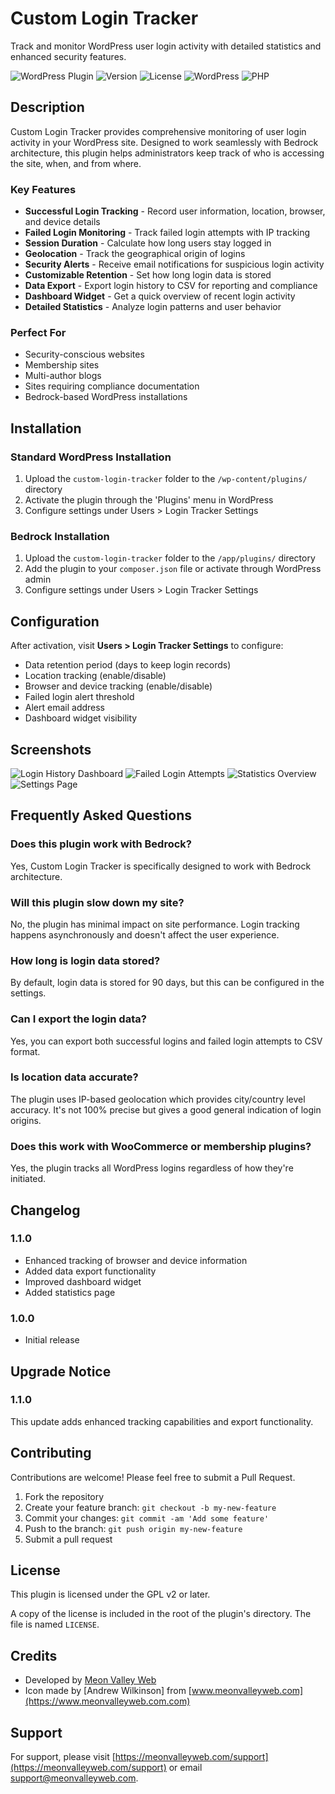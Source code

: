 # Custom Login Tracker

Track and monitor WordPress user login activity with detailed statistics and enhanced security features.

![WordPress Plugin](https://img.shields.io/badge/WordPress-Plugin-0073aa)
![Version](https://img.shields.io/badge/Version-1.1.0-brightgreen)
![License](https://img.shields.io/badge/License-GPL%20v2-blue)
![WordPress](https://img.shields.io/badge/WordPress-5.0%2B-0073aa)
![PHP](https://img.shields.io/badge/PHP-7.0%2B-777bb3)

## Description

Custom Login Tracker provides comprehensive monitoring of user login activity in your WordPress site. Designed to work seamlessly with Bedrock architecture, this plugin helps administrators keep track of who is accessing the site, when, and from where.

### Key Features

* **Successful Login Tracking** - Record user information, location, browser, and device details
* **Failed Login Monitoring** - Track failed login attempts with IP tracking
* **Session Duration** - Calculate how long users stay logged in
* **Geolocation** - Track the geographical origin of logins
* **Security Alerts** - Receive email notifications for suspicious login activity  
* **Customizable Retention** - Set how long login data is stored
* **Data Export** - Export login history to CSV for reporting and compliance
* **Dashboard Widget** - Get a quick overview of recent login activity
* **Detailed Statistics** - Analyze login patterns and user behavior

### Perfect For

* Security-conscious websites
* Membership sites
* Multi-author blogs
* Sites requiring compliance documentation
* Bedrock-based WordPress installations

## Installation

### Standard WordPress Installation

1. Upload the `custom-login-tracker` folder to the `/wp-content/plugins/` directory
2. Activate the plugin through the 'Plugins' menu in WordPress
3. Configure settings under Users > Login Tracker Settings

### Bedrock Installation

1. Upload the `custom-login-tracker` folder to the `/app/plugins/` directory
2. Add the plugin to your `composer.json` file or activate through WordPress admin
3. Configure settings under Users > Login Tracker Settings

## Configuration

After activation, visit **Users > Login Tracker Settings** to configure:

* Data retention period (days to keep login records)
* Location tracking (enable/disable)
* Browser and device tracking (enable/disable) 
* Failed login alert threshold
* Alert email address
* Dashboard widget visibility

## Screenshots

![Login History Dashboard](screenshots/login-history.jpg)
![Failed Login Attempts](screenshots/failed-login-attempts.jpg)
![Statistics Overview](screenshots/login-statistics.jpg)
![Settings Page](screenshots/login-tracker-settings.jpg)

## Frequently Asked Questions

### Does this plugin work with Bedrock?
Yes, Custom Login Tracker is specifically designed to work with Bedrock architecture.

### Will this plugin slow down my site?
No, the plugin has minimal impact on site performance. Login tracking happens asynchronously and doesn't affect the user experience.

### How long is login data stored?
By default, login data is stored for 90 days, but this can be configured in the settings.

### Can I export the login data?
Yes, you can export both successful logins and failed login attempts to CSV format.

### Is location data accurate?
The plugin uses IP-based geolocation which provides city/country level accuracy. It's not 100% precise but gives a good general indication of login origins.

### Does this work with WooCommerce or membership plugins?
Yes, the plugin tracks all WordPress logins regardless of how they're initiated.

## Changelog

### 1.1.0
* Enhanced tracking of browser and device information
* Added data export functionality
* Improved dashboard widget
* Added statistics page

### 1.0.0
* Initial release

## Upgrade Notice

### 1.1.0
This update adds enhanced tracking capabilities and export functionality.

## Contributing

Contributions are welcome! Please feel free to submit a Pull Request.

1. Fork the repository
2. Create your feature branch: `git checkout -b my-new-feature`
3. Commit your changes: `git commit -am 'Add some feature'`
4. Push to the branch: `git push origin my-new-feature`
5. Submit a pull request

## License

This plugin is licensed under the GPL v2 or later.

A copy of the license is included in the root of the plugin's directory. The file is named `LICENSE`.

## Credits

* Developed by [Meon Valley Web](https://meonvalleyweb.com)
* Icon made by [Andrew Wilkinson] from [www.meonvalleyweb.com](https://www.meonvalleyweb.com.com)

## Support

For support, please visit [https://meonvalleyweb.com/support](https://meonvalleyweb.com/support) or email support@meonvalleyweb.com.